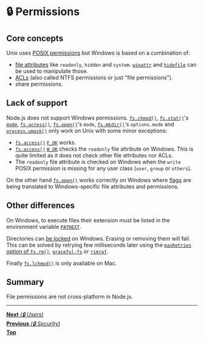 # 🔒 Permissions

## Core concepts

Unix uses [POSIX permissions](https://linux.die.net/man/1/chmod) but Windows is
based on a combination of:

- [file attributes](https://docs.microsoft.com/en-us/windows/desktop/fileio/file-attribute-constants)
  like `readonly`, `hidden` and `system`.
  [`winattr`](https://github.com/stevenvachon/winattr) and
  [`hidefile`](https://github.com/stevenvachon/hidefile) can be used to
  manipulate those.
- [ACLs](https://docs.microsoft.com/en-us/windows/desktop/secauthz/access-control-lists)
  (also called NTFS permissions or just "file permissions").
- share permissions.

## Lack of support

Node.js does not support Windows permissions.
[`fs.chmod()`](https://nodejs.org/api/fs.html#fs_fs_chmod_path_mode_callback),
[`fs.stat()`](https://nodejs.org/api/fs.html#fs_fs_stat_path_options_callback)'s
[`mode`](https://nodejs.org/api/fs.html#fs_stats_mode),
[`fs.access()`](https://nodejs.org/api/fs.html#fs_fs_access_path_mode_callback),
[`fs.open()`](https://nodejs.org/api/fs.html#fs_fs_open_path_flags_mode_callback)'s
`mode`,
[`fs.mkdir()`](https://nodejs.org/api/fs.html#fs_fs_mkdir_path_options_callback)'s
`options.mode` and
[`process.umask()`](https://nodejs.org/api/process.html#process_process_umask_mask)
only work on Unix with some minor exceptions:

- [`fs.access()`](https://nodejs.org/api/fs.html#fs_fs_access_path_mode_callback)
  [`F_OK`](https://nodejs.org/api/fs.html#fs_file_access_constants) works.
- [`fs.access()`](https://nodejs.org/api/fs.html#fs_fs_access_path_mode_callback)
  [`W_OK`](https://nodejs.org/api/fs.html#fs_file_access_constants) checks the
  `readonly` file attribute on Windows. This is quite limited as it does not
  check other file attributes nor ACLs.
- The `readonly` file attribute is checked on Windows when the `write` POSIX
  permission is missing for any user class (`user`, `group` or `others`).

On the other hand
[`fs.open()`](https://nodejs.org/api/fs.html#fs_fs_open_path_flags_mode_callback)
works correctly on Windows where
[flags](https://nodejs.org/api/fs.html#fs_file_system_flags) are being
translated to Windows-specific file attributes and permissions.

## Other differences

On Windows, to execute files their extension must be listed in the environment
variable [`PATHEXT`](http://environmentvariables.org/PathExt).

Directories can [be locked](https://github.com/isaacs/node-graceful-fs/pull/97)
on Windows. Erasing or removing them will fail. This can be solved by retrying
few milliseconds later using the
[`maxRetries` option of `fs.rm()`](https://nodejs.org/api/fs.html#fsrmpath-options-callback),
[`graceful-fs`](https://github.com/isaacs/node-graceful-fs) or
[`rimraf`](https://github.com/isaacs/rimraf).

Finally
[`fs.lchmod()`](https://nodejs.org/api/fs.html#fs_fs_lchmod_path_mode_callback)
is only available on Mac.

## Summary

File permissions are not cross-platform in Node.js.

<hr>

[**Next** _(🔒 Users)_](users.md)\
[**Previous** _(🔒 Security)_](README.md)\
[**Top**](README.md)

